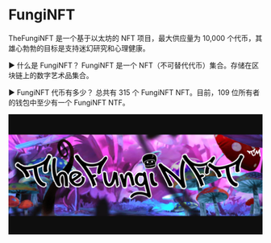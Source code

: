 # FungiNFT

TheFungiNFT 是一个基于以太坊的 NFT 项目，最大供应量为 10,000 个代币，其雄心勃勃的目标是支持迷幻研究和心理健康。

▶ 什么是 FungiNFT？
FungiNFT 是一个 NFT（不可替代代币）集合。存储在区块链上的数字艺术品集合。

▶ FungiNFT 代币有多少？
总共有 315 个 FungiNFT NFT。目前，109 位所有者的钱包中至少有一个 FungiNFT NTF。

![nft](4134213212312_new.png)

